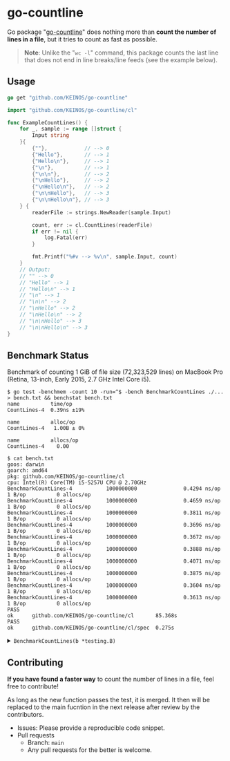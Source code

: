 # go-countline

Go package "[go-countline](https://github.com/KEINOS/go-countline/cl)" does nothing more than **count the number of lines in a file**, but it tries to count as fast as possible.

> __Note__: Unlike the "`wc -l`" command, this package counts the last line that does not end in line breaks/line feeds (see the example below).

## Usage

```go
go get "github.com/KEINOS/go-countline"
```

```go
import "github.com/KEINOS/go-countline/cl"

func ExampleCountLines() {
    for _, sample := range []struct {
        Input string
    }{
        {""},            // --> 0
        {"Hello"},       // --> 1
        {"Hello\n"},     // --> 1
        {"\n"},          // --> 1
        {"\n\n"},        // --> 2
        {"\nHello"},     // --> 2
        {"\nHello\n"},   // --> 2
        {"\n\nHello"},   // --> 3
        {"\n\nHello\n"}, // --> 3
    } {
        readerFile := strings.NewReader(sample.Input)

        count, err := cl.CountLines(readerFile)
        if err != nil {
            log.Fatal(err)
        }

        fmt.Printf("%#v --> %v\n", sample.Input, count)
    }
    // Output:
    // "" --> 0
    // "Hello" --> 1
    // "Hello\n" --> 1
    // "\n" --> 1
    // "\n\n" --> 2
    // "\nHello" --> 2
    // "\nHello\n" --> 2
    // "\n\nHello" --> 3
    // "\n\nHello\n" --> 3
}
```

## Benchmark Status

Benchmark of counting 1 GiB of file size (72,323,529 lines) on MacBook Pro (Retina, 13-inch, Early 2015, 2.7 GHz Intel Core i5).

```shellsession
$ go test -benchmem -count 10 -run=^$ -bench BenchmarkCountLines ./... > bench.txt && benchstat bench.txt
name          time/op
CountLines-4  0.39ns ±19%

name          alloc/op
CountLines-4   1.00B ± 0%

name          allocs/op
CountLines-4    0.00
```

```shellsession
$ cat bench.txt
goos: darwin
goarch: amd64
pkg: github.com/KEINOS/go-countline/cl
cpu: Intel(R) Core(TM) i5-5257U CPU @ 2.70GHz
BenchmarkCountLines-4           1000000000               0.4294 ns/op          1 B/op          0 allocs/op
BenchmarkCountLines-4           1000000000               0.4659 ns/op          1 B/op          0 allocs/op
BenchmarkCountLines-4           1000000000               0.3811 ns/op          1 B/op          0 allocs/op
BenchmarkCountLines-4           1000000000               0.3696 ns/op          1 B/op          0 allocs/op
BenchmarkCountLines-4           1000000000               0.3672 ns/op          1 B/op          0 allocs/op
BenchmarkCountLines-4           1000000000               0.3888 ns/op          1 B/op          0 allocs/op
BenchmarkCountLines-4           1000000000               0.4071 ns/op          1 B/op          0 allocs/op
BenchmarkCountLines-4           1000000000               0.3875 ns/op          1 B/op          0 allocs/op
BenchmarkCountLines-4           1000000000               0.3604 ns/op          1 B/op          0 allocs/op
BenchmarkCountLines-4           1000000000               0.3613 ns/op          1 B/op          0 allocs/op
PASS
ok      github.com/KEINOS/go-countline/cl       85.368s
PASS
ok      github.com/KEINOS/go-countline/cl/spec  0.275s
```

<details><summary><code>BenchmarkCountLines(b *testing.B)</code></summary>

```go
func BenchmarkCountLines(b *testing.B) {
    // 1 GiB size file
    pathFile := filepath.Join("testdata", "data_Giant.txt")

    expectNumLines := 72323529

    // Open file
    fileReader, err := os.Open(pathFile)
    if err != nil {
        b.Fatal(err)
    }

    b.Cleanup(func() {
        fileReader.Close()
    })

    b.ResetTimer() // Begin benchmark

    // Run function
    actualNumLines, err := cl.CountLines(fileReader)
    if err != nil {
        b.Fatal(err)
    }

    b.StopTimer() // End benchmark

    if expectNumLines != actualNumLines {
        b.Fatalf(
            "test %v failed: expect=%d, actual=%d",
            b.Name(), expectNumLines, actualNumLines,
        )
    }
}
```

</details>

## Contributing

**If you have found a faster way** to count the number of lines in a file, feel free to contribute!

As long as the new function passes the test, it is merged. It then will be replaced to the main fucntion in the next release after review by the contributors.

- Issues: Please provide a reproducible code snippet.
- Pull requests
  - Branch: `main`
  - Any pull requests for the better is welcome.
